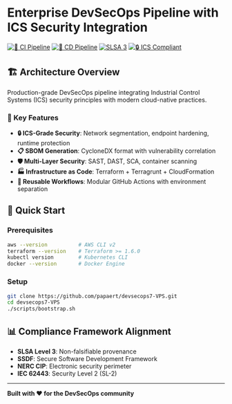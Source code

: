 # Enterprise DevSecOps Pipeline with ICS Security Integration

[![🔄 CI Pipeline](https://github.com/papaert/devsecops7-VPS/workflows/%F0%9F%94%84%20CI%20Pipeline%20-%20Development%20Integration/badge.svg)](https://github.com/papaert/devsecops7-VPS/actions)
[![🚀 CD Pipeline](https://github.com/papaert/devsecops7-VPS/workflows/%F0%9F%9A%80%20CD%20Pipeline%20-%20Multi-Platform%20Deployment/badge.svg)](https://github.com/papaert/devsecops7-VPS/actions)
[![SLSA 3](https://slsa.dev/images/gh-badge-level3.svg)](https://slsa.dev)
[![🔒 ICS Compliant](https://img.shields.io/badge/%F0%9F%94%92%20ICS-Compliant-green.svg)](docs/compliance-mapping.md)

## 🏗️ Architecture Overview

Production-grade DevSecOps pipeline integrating Industrial Control Systems (ICS) security principles with modern cloud-native practices.

### 🎯 Key Features

- **🔒 ICS-Grade Security**: Network segmentation, endpoint hardening, runtime protection
- **📋 SBOM Generation**: CycloneDX format with vulnerability correlation
- **🛡️ Multi-Layer Security**: SAST, DAST, SCA, container scanning
- **🏭 Infrastructure as Code**: Terraform + Terragrunt + CloudFormation
- **🔄 Reusable Workflows**: Modular GitHub Actions with environment separation

## 🚀 Quick Start

### Prerequisites
```bash
aws --version          # AWS CLI v2
terraform --version    # Terraform >= 1.6.0
kubectl version        # Kubernetes CLI
docker --version       # Docker Engine
```

### Setup
```bash
git clone https://github.com/papaert/devsecops7-VPS.git
cd devsecops7-VPS
./scripts/bootstrap.sh
```

## 📊 Compliance Framework Alignment

- **SLSA Level 3**: Non-falsifiable provenance
- **SSDF**: Secure Software Development Framework
- **NERC CIP**: Electronic security perimeter
- **IEC 62443**: Security Level 2 (SL-2)

---
**Built with ❤️ for the DevSecOps community**